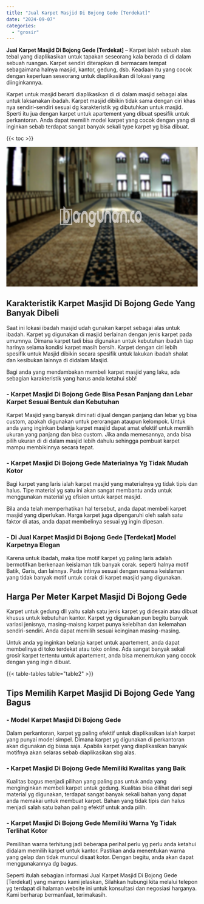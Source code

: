 ```yaml
---
title: "Jual Karpet Masjid Di Bojong Gede [Terdekat]"
date: "2024-09-07"
categories: 
  - "grosir"
---
```


**Jual Karpet Masjid Di Bojong Gede \[Terdekat\]** – Karpet ialah sebuah alas tebal yang diaplikasikan untuk tapakan seseorang kala berada di di dalam sebuah ruangan. Karpet sendiri diterapkan di bermacam tempat sebagaimana halnya masjid, kantor, gedung, dsb. Keadaan itu yang cocok dengan keperluan seseorang untuk diaplikasikan di lokasi yang diinginkannya.

Karpet untuk masjid berarti diaplikasikan di di dalam masjid sebagai alas untuk laksanakan ibadah. Karpet masjid dibikin tidak sama dengan ciri khas nya sendiri-sendiri sesuai dg karakteristik yg dibutuhkan untuk masjid. Sperti itu jua dengan karpet untuk apartement yang dibuat spesifik untuk perkantoran. Anda dapat memilih model karpet yang cocok dengan yang di inginkan sebab terdapat sangat banyak sekali type karpet yg bisa dibuat.

{{< toc >}}

![Jual Karpet Masjid Di Bojong Gede [Terdekat]](/images/grosir-karpet-murah-72.png)

## Karakteristik Karpet Masjid Di Bojong Gede Yang Banyak Dibeli

Saat ini lokasi ibadah masjid udah gunakan karpet sebagai alas untuk ibadah. Karpet yg digunakan di masjid berlainan dengan jenis karpet pada umumnya. Dimana karpet tadi bisa digunakan untuk kebutuhan ibadah tiap harinya selama kondisi karpet masih bersih. Karpet dengan ciri lebih spesifik untuk Masjid dibikin secara spesifik untuk lakukan ibadah shalat dan kesibukan lainnya di didalam Masjid.

Bagi anda yang mendambakan membeli karpet masjid yang laku, ada sebagian karakteristik yang harus anda ketahui sbb!

### \- Karpet Masjid Di Bojong Gede Bisa Pesan Panjang dan Lebar Karpet Sesuai Bentuk dan Kebutuhan

Karpet Masjid yang banyak diminati dijual dengan panjang dan lebar yg bisa custom, apakah digunakan untuk perorangan ataupun kelompok. Untuk anda yang inginkan belanja karpet masjid dapat amat efektif untuk memliih ukuran yang panjang dan bisa custom. Jika anda memesannya, anda bisa pilih ukuran di di dalam masjid lebih dahulu sehingga pembuat karpet mampu membikinnya secara tepat.

### \- Karpet Masjid Di Bojong Gede Materialnya Yg Tidak Mudah Kotor

Bagi karpet yang laris ialah karpet masjid yang materialnya yg tidak tipis dan halus. Tipe material yg satu ini akan sangat membantu anda untuk menggunakan material yg efisien untuk karpet masjid.

Bila anda telah memperhatikan hal tersebut, anda dapat membeli karpet masjid yang diperlukan. Harga karpet juga dipengaruhi oleh salah satu faktor di atas, anda dapat membelinya sesuai yg ingin dipesan.

### \- Di Jual Karpet Masjid Di Bojong Gede \[Terdekat\] Model Karpetnya Elegan

Karena untuk ibadah, maka tipe motif karpet yg paling laris adalah bermotifkan berkenaan keislaman tdk banyak corak. seperti halnya motif Batik, Garis, dan lainnya. Pada intinya sesuai dengan nuansa keislaman yang tidak banyak motif untuk corak di karpet masjid yang digunakan.

## Harga Per Meter Karpet Masjid Di Bojong Gede

Karpet untuk gedung dll yaitu salah satu jenis karpet yg didesain atau dibuat khusus untuk kebutuhan kantor. Karpet yg digunakan pun begitu banyak variasi jenisnya, masing-maisng karpet punya kelebihan dan kelemahan sendiri-sendiri. Anda dapat memilih sesuai keinginan masing-masing.

Untuk anda yg inginkan belanja karpet untuk apartement, anda dapat membelinya di toko terdekat atau toko online. Ada sangat banyak sekali grosir karpet tertentu untuk apartement, anda bisa menentukan yang cocok dengan yang ingin dibuat.

{{< table-tables table="table2" >}}

## Tips Memilih Karpet Masjid Di Bojong Gede Yang Bagus

### \- Model Karpet Masjid Di Bojong Gede

Dalam perkantoran, karpet yg paling efektif untuk diaplikasikan ialah karpet yang punyai model simpel. Dimana karpet yg digunakan di perkantoran akan digunakan dg biasa saja. Apabila karpet yang diaplikasikan banyak motifnya akan selaras sebab diaplikasikan sbg alas.

### \- Karpet Masjid Di Bojong Gede Memiliki Kwalitas yang Baik

Kualitas bagus menjadi pilihan yang paling pas untuk anda yang menginginkan membeli karpet untuk gedung. Kualitas bisa dilihat dari segi material yg digunakan, terdapat sangat banyak sekali bahan yang dapat anda memakai untuk membuat karpet. Bahan yang tidak tipis dan halus menjadi salah satu bahan paling efektif untuk anda pilih.

### \- Karpet Masjid Di Bojong Gede Memiliki Warna Yg Tidak Terlihat Kotor

Pemilihan warna terhitung jadi beberapa perihal perlu yg perlu anda ketahui didalam memilih karpet untuk kantor. Pastikan anda menentukan warna yang gelap dan tidak muncul disaat kotor. Dengan begitu, anda akan dapat menggunakannya dg bagus.

Seperti itulah sebagian informasi Jual Karpet Masjid Di Bojong Gede \[Terdekat\] yang mampu kami jelaskan, Silahkan hubungi kita melalui telepon yg terdapat di halaman website ini untuk konsultasi dan negosiasi harganya. Kami berharap bermanfaat, terimakasih.
